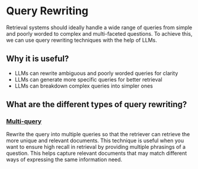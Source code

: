 # Query Rewriting

Retrieval systems should ideally handle a wide range of queries from simple and poorly worded to complex and multi-faceted questions. To achieve this, we can use query rewriting techniques with the help of LLMs.

## Why it is useful?

- LLMs can rewrite ambiguous and poorly worded queries for clarity
- LLMs can generate more specific queries for better retrieval
- LLMs can breakdown complex queries into simpler ones

## What are the different types of query rewriting?

### [Multi-query](./multi-query-rewriting.ipynb)

Rewrite the query into multiple queries so that the retriever can retrieve the more unique and relevant documents. This technique is useful when you want to ensure high recall in retrieval by providing multiple phrasings of a question. This helps capture relevant documents that may match different ways of expressing the same information need.

